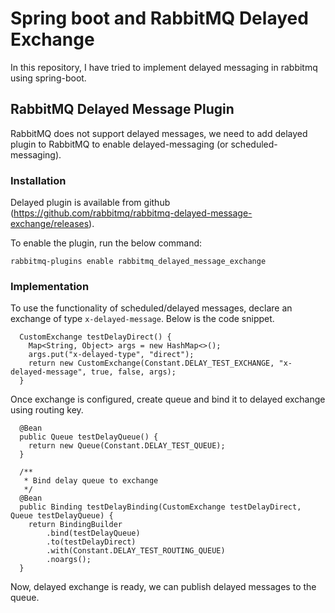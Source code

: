 # Spring boot and RabbitMQ Delayed Exchange
In this repository, I have tried to implement delayed messaging in rabbitmq using spring-boot.

## RabbitMQ Delayed Message Plugin

RabbitMQ does not support delayed messages, we need to add delayed plugin to RabbitMQ to 
enable delayed-messaging (or scheduled-messaging). 
### Installation
Delayed plugin is available from github (https://github.com/rabbitmq/rabbitmq-delayed-message-exchange/releases).

To enable the plugin, run the below command:

```
rabbitmq-plugins enable rabbitmq_delayed_message_exchange
```

### Implementation

To use the functionality of scheduled/delayed messages, declare an exchange of type ```x-delayed-message```. Below is the code snippet.
``` @Bean
  CustomExchange testDelayDirect() {
    Map<String, Object> args = new HashMap<>();
    args.put("x-delayed-type", "direct");
    return new CustomExchange(Constant.DELAY_TEST_EXCHANGE, "x-delayed-message", true, false, args);
  } 
  ```

Once exchange is configured, create queue and bind it to delayed exchange using routing key.

```  
  @Bean
  public Queue testDelayQueue() {
    return new Queue(Constant.DELAY_TEST_QUEUE);
  }

  /**
   * Bind delay queue to exchange
   */
  @Bean
  public Binding testDelayBinding(CustomExchange testDelayDirect, Queue testDelayQueue) {
    return BindingBuilder
        .bind(testDelayQueue)
        .to(testDelayDirect)
        .with(Constant.DELAY_TEST_ROUTING_QUEUE)
        .noargs();
  }
```
Now, delayed exchange is ready, we can publish delayed messages to the queue.
